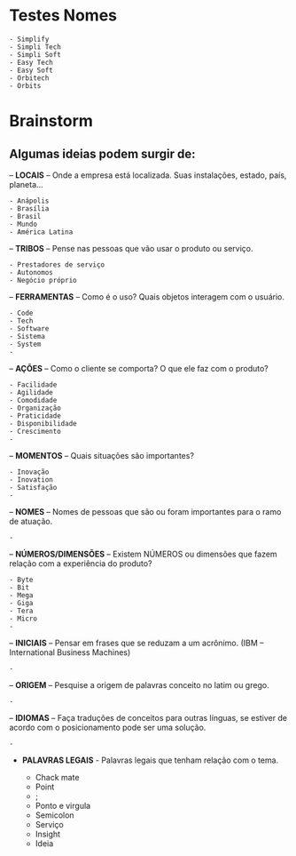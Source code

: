 # Testes Nomes
	- Simplify
	- Simpli Tech
	- Simpli Soft
	- Easy Tech
	- Easy Soft
	- Orbitech
	- Orbits


# Brainstorm

## Algumas ideias podem surgir de:

– **LOCAIS** – Onde a empresa está localizada. Suas instalações, estado, país, planeta…

	- Anápolis 
	- Brasília 
	- Brasil 
	- Mundo
	- América Latina 


– **TRIBOS** – Pense nas pessoas que vão usar o produto ou serviço.

	- Prestadores de serviço 
	- Autonomos
	- Negócio próprio

– **FERRAMENTAS** – Como é o uso? Quais objetos interagem com o usuário.

	- Code
	- Tech
	- Software
	- Sistema
	- System
	- 

– **AÇÕES** – Como o cliente se comporta? O que ele faz com o produto?

	- Facilidade
	- Agilidade 
	- Comodidade
	- Organização 
	- Praticidade
	- Disponibilidade
	- Crescimento
	- 

– **MOMENTOS** – Quais situações são importantes?

	- Inovação
	- Inovation
	- Satisfação 
	- 

– **NOMES** – Nomes de pessoas que são ou foram importantes para o ramo de atuação.

	- 

– **NÚMEROS/DIMENSÕES** – Existem NÚMEROS ou dimensões  que fazem relação com a experiência do produto?

	- Byte
	- Bit
	- Mega
	- Giga
	- Tera
	- Micro
	- 

– **INICIAIS** – Pensar em frases que se reduzam a um acrônimo. (IBM – International Business Machines)

	- 

– **ORIGEM** – Pesquise a origem de palavras conceito no latim ou grego.

	- 

– **IDIOMAS** – Faça traduções de conceitos para outras línguas, se estiver de acordo com o posicionamento pode ser uma solução.

	- 

- **PALAVRAS LEGAIS** - Palavras legais que tenham relação com o tema.

	- Chack mate
	- Point
	- ;
	- Ponto e virgula
	- Semicolon
	- Serviço 
	- Insight
	- Ideia
